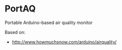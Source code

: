 PortAQ
======

Portable Arduino-based air quality monitor

Based on:
 * http://www.howmuchsnow.com/arduino/airquality/
